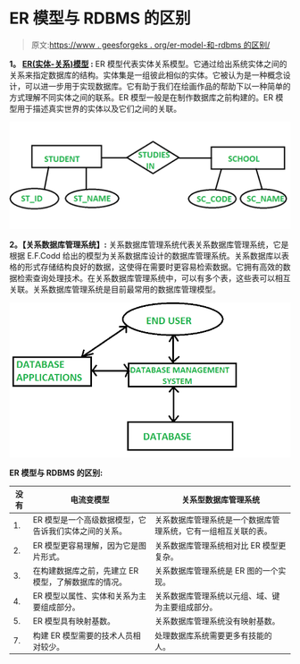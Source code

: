 # ER 模型与 RDBMS 的区别

> 原文:[https://www . geesforgeks . org/er-model-和-rdbms 的区别/](https://www.geeksforgeeks.org/difference-between-er-model-and-rdbms/)

**1。 [ER(实体-关系)模型](https://www.geeksforgeeks.org/introduction-of-er-model/) :**
ER 模型代表实体关系模型。它通过给出系统实体之间的关系来指定数据库的结构。实体集是一组彼此相似的实体。它被认为是一种概念设计，可以进一步用于实现数据库。它有助于我们在绘画作品的帮助下以一种简单的方式理解不同实体之间的联系。ER 模型一般是在制作数据库之前构建的。ER 模型用于描述真实世界的实体以及它们之间的关联。

![](img/67dc5f05a62430f42ad42ccebce9cded.png)

**2。【关系数据库管理系统】:**
关系数据库管理系统代表关系数据库管理系统，它是根据 E.F.Codd 给出的模型为关系数据库设计的数据库管理系统。关系数据库以表格的形式存储结构良好的数据，这使得在需要时更容易检索数据。它拥有高效的数据检索查询处理技术。在关系数据库管理系统中，可以有多个表，这些表可以相互关联。关系数据库管理系统是目前最常用的数据库管理模型。

![](img/4f4937e4719c6556a2694ac229b6d8f0.png)

**ER 模型与 RDBMS 的区别:**

<center>

| 没有 | 电流变模型 | 关系型数据库管理系统 |
| --- | --- | --- |
| 1. | ER 模型是一个高级数据模型，它告诉我们实体之间的关系。 | 关系数据库管理系统是一个数据库管理系统，它有一组相互关联的表。 |
| 2. | ER 模型更容易理解，因为它是图片形式。 | 关系数据库管理系统相对比 ER 模型更复杂。 |
| 3. | 在构建数据库之前，先建立 ER 模型，了解数据库的情况。 | 关系数据库管理系统是 ER 图的一个实现。 |
| 4. | ER 模型以属性、实体和关系为主要组成部分。 | 关系数据库管理系统以元组、域、键为主要组成部分。 |
| 5. | ER 模型具有映射基数。 | 关系数据库管理系统没有映射基数。 |
| 7. | 构建 ER 模型需要的技术人员相对较少。 | 处理数据库系统需要更多有技能的人。 |

</center>